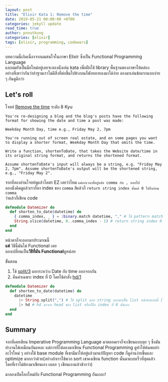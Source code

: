 ```yaml
---
layout: post
title: "Elixir Kata 1: Remove the time"
date: 2019-05-21 00:00:00 +0700
categories: jekyll update
read_time: true
author: pnnutkung
categories: [elixir]
tags: [elixir, programming, codewars]
---
```


บทความนี้เกิดเนื่องจากผมสนใจในภาษา Elixir ซึ่งเป็น Functional Programming Language  
และผมยังเป็นมือใหม่อยู่เลยจะลองนั่งเล่น kata เพื่อฝึกใช้ library พื้นฐานของภาษาให้คล่อง  
อย่างที่เขาว่ากันว่าถ้าฐานเราไม่ดีสิ่งที่ต่อขึ้นไปข้างบนก็พังทลายลงมาได้ง่าย ลองมาเล่นข้อแรกแบบง่าย ๆ กันดูดีกว่า

## Let's roll

โจทย์ [Remove the time](https://www.codewars.com/kata/56b0ff16d4aa33e5bb00008e) ระดับ 8 Kyu

```text
You're re-designing a blog and the blog's posts have the following format for showing the date and time a post was made:

Weekday Month Day, time e.g., Friday May 2, 7pm

You're running out of screen real estate, and on some pages you want to display a shorter format, Weekday Month Day that omits the time.

Write a function, shortenToDate, that takes the Website date/time in its original string format, and returns the shortened format.

Assume shortenToDate's input will always be a string, e.g. "Friday May 2, 7pm". Assume shortenToDate's output will be the shortened string, e.g., "Friday May 2".
```

จากที่ลองอ่านโจทย์ดูแล้วโคตร EZ เลยว่าไหม `แค่เอาเวลาที่อยู่หลัง comma กับ , ออกไป`  
ลองนั่งคิดดูแล้วเราก็หา index ของ `comma` สิแล้วก็ `return string index ตั้งแต่ 0 ไปถึงก่อน comma`  
ว่าแล้วก็เขียน code

```elixir
defmodule Datemizer do
  def shorten_to_date(datetime) do
    { comma_index, _ } = :binary.match datetime, "," # ใช้ pattern matching เอา index ของ comma
    String.slice(datetime, 0..comma_index - 1) # return string index 0 จนไปถึงก่อน comma
  end
end
```

หน้าตาก็จะออกมาประมาณนี้  
**แต่** วิธีนี้มันไม่ Functional เลย  
ลองเปลี่ยนเป็น**วิธีที่มัน Functional**ดูหน่อย

ขั้นตอน

1. ใช้ [split/3](https://hexdocs.pm/elixir/String.html#split/3) แยกระหว่าง Date กับ time ออกจากกัน
2. คืนค่าเฉพาะ index ที่ 0 โดยใช้คำสั่ง [hd/1](https://hexdocs.pm/elixir/Kernel.html?#hd/1)

```elixir
defmodule Datemizer do
  def shorten_to_date(datetime) do
    datetime
      |> String.split(",") # ใช้ split แยก string ออกมาเป็น list หน้าตาแบบนี้ ["Friday May 2", " 7 pm"]
      |> hd # hd มาจาก head ของ list หรือก็คือ index ที่ 0 นั่นเอง
  end
end
```

## Summary

จากที่เคยเขียน Imperative Programming Language มาตลอดเราก็จะเขียนแบบลุย ๆ ซึ่งมันทำงานได้เหมือนกันแหละ แต่การที่ได้ลองมาเขียน Functional Programming ดูทำให้ค้นพบท่าอะไรใหม่ ๆ อย่างใช้ base module ที่เขามีมาให้อยู่แล้วมาแก้ปัญหา code ก็ดูอ่านง่ายขึ้นและ optimize มากกว่าด้วย(อย่างถ้าเราใช้พวก sort เขาคงเขียน function นั้นมาแบบเร็วที่สุดแล้วโดยที่เราไม่ต้องมาเขียนเอง เผลอ ๆ เขียนเองแล้วช้ากว่า)

มาลองเปิดโลกใหม่กับ Functional Programming กันเถอะ!
